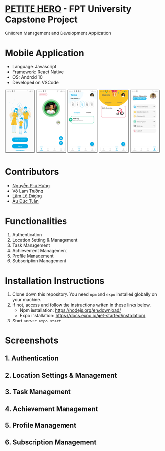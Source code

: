 # [PETITE HERO](https://github.com/petite-hero) - FPT University Capstone Project
Children Management and Development Application

# Mobile Application
- Language: Javascript
- Framework: React Native
- OS: Android 10
- Developed on VSCode

![](screenshots/overview.png)

# Contributors
- [Nguyễn Phú Hưng](https://github.com/hulk1999)
- [Võ Lam Trường](https://github.com/llduong)
- [Lâm Lệ Dương](https://github.com/llduong)
- [Âu Đức Tuấn](https://github.com/ibenrique2510)

# Functionalities
1. Authentication
2. Location Setting & Management
3. Task Management
4. Achievement Management
5. Profile Management
6. Subscription Management

# Installation Instructions
1. Clone down this repository. You need `npm` and `expo` installed globally on your machine.
2. If not, access and follow the instructions writen in these links below.
	* Npm installation: https://nodejs.org/en/download/
	* Expo installation: https://docs.expo.io/get-started/installation/
3. Start server: `expo start`

# Screenshots
## 1. Authentication
## 2. Location Settings & Management
## 3. Task Management
## 4. Achievement Management
## 5. Profile Management
## 6. Subscription Management